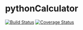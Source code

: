 # pythonCalculator
[![Build Status](https://travis-ci.com/mohdAkibUddin/pythonCalculator.svg?branch=main)](https://travis-ci.com/mohdAkibUddin/pythonCalculator)
[![Coverage Status](https://coveralls.io/repos/github/mohdAkibUddin/pythonCalculator/badge.svg?branch=main)](https://coveralls.io/github/mohdAkibUddin/pythonCalculator?branch=main)